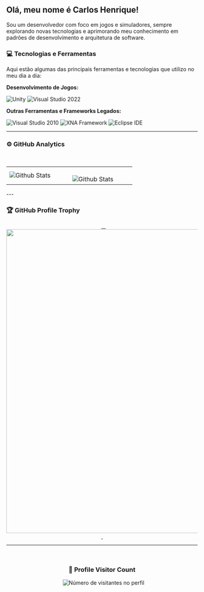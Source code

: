 ## Olá, meu nome é Carlos Henrique!

<p>
  Sou um desenvolvedor com foco em jogos e simuladores, sempre explorando novas tecnologias e aprimorando meu conhecimento em padrões de desenvolvimento e arquitetura de software.
</p>

### 💻 Tecnologias e Ferramentas

Aqui estão algumas das principais ferramentas e tecnologias que utilizo no meu dia a dia:

**Desenvolvimento de Jogos:**
<p>
  <img src="https://img.shields.io/badge/Unity-100000?style=for-the-badge&logo=unity&logoColor=white" alt="Unity" />
  <img src="https://img.shields.io/badge/Visual_Studio-2022-5C2D91?style=for-the-badge&logo=visualstudio&logoColor=white" alt="Visual Studio 2022" />
</p>

**Outras Ferramentas e Frameworks Legados:**
<p>
  <img src="https://img.shields.io/badge/Visual_Studio-2010-5C2D91?style=for-the-badge&logo=visualstudio&logoColor=white" alt="Visual Studio 2010" />
  <img src="https://img.shields.io/badge/XNA_Framework-4.0-6A4B9C?style=for-the-badge" alt="XNA Framework" />
  <img src="https://img.shields.io/badge/Eclipse-2C2255?style=for-the-badge&logo=eclipseide&logoColor=white" alt="Eclipse IDE" />
</p>

---

### ⚙️ GitHub Analytics

<table>
  <tr>
    <td>
      <img
        align="left"
        src="https://github-readme-stats.vercel.app/api/top-langs/?username=chspDEV&theme=dark&hide_border=false&include_all_commits=true&count_private=true&layout=compact"
        alt="Github Stats"
      />
    </td>
    <td>
      <br />
      <img
        align="left"
        src="https://streak-stats.demolab.com/?user=chspDEV&theme=dark&hide_border=false"
        alt="Github Stats"
      />
    </td>
  </tr>
</table>

--- 

### 🏆 GitHub Profile Trophy

<p align="center">
  <a
    href="https://github.com/ryo-ma/github-profile-trophy"
    title="repositório de troféus"
  >
    <img
      width="800"
      src="https://github-profile-trophy.vercel.app/?username=chspDEV&column=8&theme=darkhub&no-frame=true&no-bg=true"
    />
  </a>
</p>

---

<div align="center">
  <h3><b>📍 Profile Visitor Count</b></h3>
</div>

<p align="center">
  <img
    src="https://profile-counter.glitch.me/chspDEV/count.svg"
    alt="Número de visitantes no perfil"
  />
</p>
